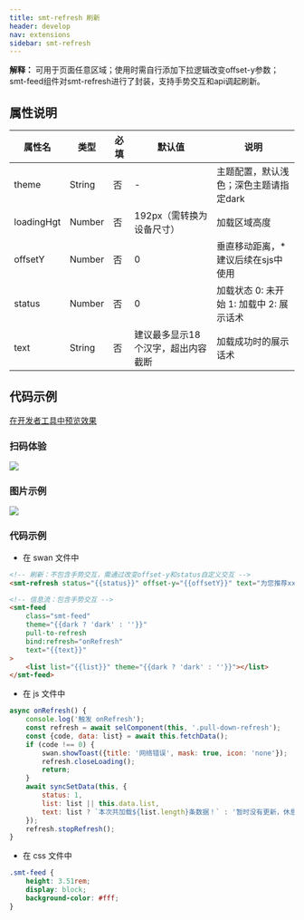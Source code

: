 ```yaml
---
title: smt-refresh 刷新
header: develop
nav: extensions
sidebar: smt-refresh
---
```


**解释：** 可用于页面任意区域；使用时需自行添加下拉逻辑改变offset-y参数；smt-feed组件对smt-refresh进行了封装，支持手势交互和api调起刷新。

##  属性说明 

|属性名 | 类型 | 必填 | 默认值 |说明 |
|---|---|---|---|---|
|theme |String |否|-|主题配置，默认浅色；深色主题请指定dark|
|loadingHgt |Number |否|192px（需转换为设备尺寸）|加载区域高度|
|offsetY |Number |否|0|垂直移动距离，*建议后续在sjs中使用|
|status |Number |否|0|加载状态 0: 未开始 1: 加载中 2: 展示话术|
|text |String |否|建议最多显示18个汉字，超出内容截断|加载成功时的展示话术|

## 代码示例

<a href="swanide://fragment/598510a21b650b89e2e5d13c814dc46c1577192328823" title="在开发者工具中预览效果" target="_self">在开发者工具中预览效果</a>

### 扫码体验

<img src="https://b.bdstatic.com/miniapp/assets/images/doc_demo/smt-refresh.png"  class="demo-qrcode-image" />

###  图片示例 

<div class="m-doc-custom-examples">
    <div class="m-doc-custom-examples-correct">
        <img src="https://b.bdstatic.com/miniapp/images/smt-refresh.gif">
    </div>  
</div>

###  代码示例

* 在 swan 文件中

```html
<!-- 刷新：不包含手势交互，需通过改变offset-y和status自定义交互 -->
<smt-refresh status="{{status}}" offset-y="{{offsetY}}" text="为您推荐xx条更新"></smt-refresh>

<!-- 信息流：包含手势交互 -->
<smt-feed
    class="smt-feed"
    theme="{{dark ? 'dark' : ''}}"
    pull-to-refresh
    bind:refresh="onRefresh"
    text="{{text}}"
>
    <list list="{{list}}" theme="{{dark ? 'dark' : ''}}"></list>
</smt-feed>
```


* 在 js 文件中

```javascript
async onRefresh() {
    console.log('触发 onRefresh');
    const refresh = await selComponent(this, '.pull-down-refresh');
    const {code, data: list} = await this.fetchData();
    if (code !== 0) {
        swan.showToast({title: '网络错误', mask: true, icon: 'none'});
        refresh.closeLoading();
        return;
    }
    await syncSetData(this, {
        status: 1,
        list: list || this.data.list,
        text: list ? `本次共加载${list.length}条数据！` : '暂时没有更新，休息一下'
    });
    refresh.stopRefresh();
}
```


* 在 css 文件中

```css
.smt-feed {
    height: 3.51rem;
    display: block;
    background-color: #fff;
}
```


